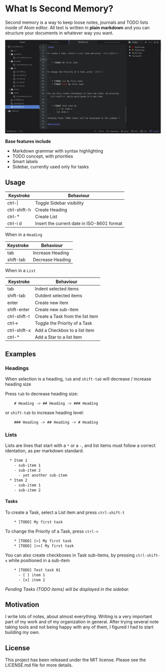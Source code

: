 # What Is Second Memory?

Second memory is a way to keep loose notes, journals and TODO lists inside of Atom editor.
All text is written in **plain markdown** and you can structure your documents in whatever way you want.

![SM Screenshot](https://github.com/cavalheiro/secondmemory/raw/master/screenshots/sm-0.1.0.png)

**Base features include**

  - Markdown grammar with syntax highlighting
  - TODO concept, with priorities
  - Smart labels
  - Sidebar, currently used only for tasks

## Usage

| Keystroke         | Behaviour                                                          |
|-------------------|--------------------------------------------------------------------|
| ctrl-\|           | Toggle Sidebar visibility                                          |
| ctrl-shift-h      | Create Heading                                                     |
| ctrl-*            | Create List                                                        |
| ctrl-i d          | Insert the current date in ISO-8601 format                         |

When in a `Heading`

| Keystroke         | Behaviour                                                          |
|-------------------|--------------------------------------------------------------------|
| tab               | Increase Heading                                                   |
| shift-tab         | Decrease Heading                                                   |

When in a `List`

| Keystroke         | Behaviour                                                          |
|-------------------|--------------------------------------------------------------------|
| tab               | Indent selected items                                              |
| shift-tab         | Outdent selected items                                             |
| enter             | Create new item                                                    |
| shift-enter       | Create new sub-item                                                |
| ctrl-shift-t      | Create a Task from the list item                                   |
| ctrl->            | Toggle the Priority of a Task                                      |
| ctrl-shift-x      | Add a Checkbox to a list item                                      |
| ctrl-*            | Add a Star to a list item                                          |

## Examples

### Headings

When selection is a heading, `tab` and `shift-tab` will decrease / increase heading size

Press `tab` to decrease heading size:

```
    # Heading -> ## Heading -> ### Heading
```

or `shift-tab` to increase heading level:

```
    ### Heading -> ## Heading -> # Heading
```

### Lists

Lists are lines that start with a `*` or a `-`, and list items must follow a correct identation, as per markdown standard.

```
  * Item 1
    - sub-item 1
    - sub-item 2
      - yet another sub-item
  * Item 2
    - sub-item 1
    - sub-item 2
```

#### Tasks


To create a Task, select a List item and press `ctrl-shift-t`

```
    * [TODO] My first task
```

To change the Priority of a Task, press `ctrl->`

```
    * [TODO] [>] My first task
    * [TODO] [>>] My first task
```

You can also create checkboxes in Task sub-items, by pressing `ctrl-shift-x` while positioned in a sub-item

```
    * [TODO] Test task 01
      - [ ] item 1
      - [x] item 2
```
*Pending Tasks (TODO items) will be displayed in the sidebar.*

## Motivation

I write lots of notes, about almost everything. Writing is a very important part of my work and of my organization in general. After trying several note taking tools and not being happy with any of them, I figured I had to start building my own.

## License

This project has been released under the MIT license. Please see the LICENSE.md file for more details.
